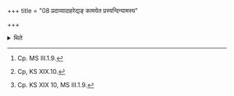 +++
title = "08 प्रदाव्यादाहरेद्यङ् कामयेत प्रस्यन्दिन्यामस्य"

+++

<details><summary>थिते</summary>

8. (In the case of a sacrificer) about whom he may desire that his kingdom be victorious in a land rich in streams,[^1] he (the Adhvaryu) should bring (the fire) from a forest fire; (in the case of a sacrificer) desirous of Brahman-splendour, from a burning tip of a tree;[^2] (in the case of a sacrificer) desirous of food, from a furnace.[^3]   

[^1]: Cp. MS III.1.9.   

[^2]: Cp, KS XIX.10.   

[^3]: Cp. KS XIX 10, MS III.1.9.  
</details>
